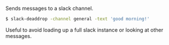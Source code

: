 Sends messages to a slack channel.

```bash
$ slack-deaddrop -channel general -text 'good morning!'
```

Useful to avoid loading up a full slack instance or looking at other messages.
